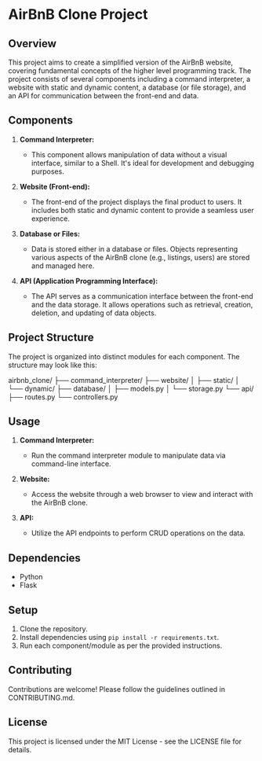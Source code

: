 # AirBnB Clone Project

## Overview

This project aims to create a simplified version of the AirBnB website, covering fundamental concepts of the higher level programming track. The project consists of several components including a command interpreter, a website with static and dynamic content, a database (or file storage), and an API for communication between the front-end and data.

## Components

1. **Command Interpreter:** 
   - This component allows manipulation of data without a visual interface, similar to a Shell. It's ideal for development and debugging purposes.

2. **Website (Front-end):**
   - The front-end of the project displays the final product to users. It includes both static and dynamic content to provide a seamless user experience.

3. **Database or Files:**
   - Data is stored either in a database or files. Objects representing various aspects of the AirBnB clone (e.g., listings, users) are stored and managed here.

4. **API (Application Programming Interface):**
   - The API serves as a communication interface between the front-end and the data storage. It allows operations such as retrieval, creation, deletion, and updating of data objects.

## Project Structure

The project is organized into distinct modules for each component. The structure may look like this:

airbnb_clone/
├── command_interpreter/
├── website/
│ ├── static/
│ └── dynamic/
├── database/
│ ├── models.py
│ └── storage.py
└── api/
├── routes.py
└── controllers.py

## Usage

1. **Command Interpreter:**
   - Run the command interpreter module to manipulate data via command-line interface.

2. **Website:**
   - Access the website through a web browser to view and interact with the AirBnB clone.

3. **API:**
   - Utilize the API endpoints to perform CRUD operations on the data.

## Dependencies

- Python 
- Flask

## Setup

1. Clone the repository.
2. Install dependencies using `pip install -r requirements.txt`.
3. Run each component/module as per the provided instructions.

## Contributing

Contributions are welcome! Please follow the guidelines outlined in CONTRIBUTING.md.

## License

This project is licensed under the MIT License - see the LICENSE file for details.

